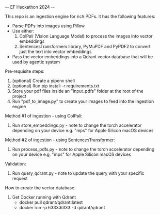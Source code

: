 -- EF Hackathon 2024 --

This repo is an ingestion engine for rich PDFs. It has the following features:
- Parse PDFs into images using Pillow
- Use either:
    1. ColPali (Vision Language Model) to process the images into vector embeddings
    2. SentencesTransformers library, PyMuPDF and PyPDF2 to convert just the text into vector embeddings
- Pass the vector embeddings into a Qdrant vector database that will be used by agentic system

Pre-requisite steps:
1. (optional) Create a pipenv shell
2. (optional) Run pip install -r requirements.txt
3. Store your pdf files inside an "input_pdfs" folder at the root of the project
4. Run "pdf_to_image.py" to create your images to feed into the ingestion engine

Method #1 of ingestion - using ColPali:
1. Run store_embeddings.py - note to change the torch accelerator depending on your device e.g. "mps" for Apple Silicon macOS devices

Method #2 of ingestion - using SentencesTransformer:
1. Run process_pdfs.py - note to change the torch accelerator depending on your device e.g. "mps" for Apple Silicon macOS devices

Validation:
1. Run query_qdrant.py - note to update the query with your specific request

How to create the vector database:
1. Get Docker running with Qdrant
    - docker pull qdrant/qdrant:latest
    - docker run -p 6333:6333 -d qdrant/qdrant